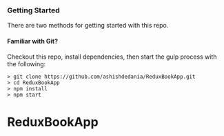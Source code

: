 ### Getting Started

There are two methods for getting started with this repo.

#### Familiar with Git?
Checkout this repo, install dependencies, then start the gulp process with the following:

```
> git clone https://github.com/ashishdedania/ReduxBookApp.git
> cd ReduxBookApp
> npm install
> npm start
```

# ReduxBookApp
